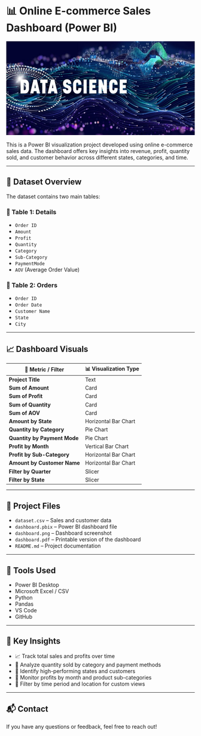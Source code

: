 # 📊 Online E-commerce Sales Dashboard (Power BI)

<!-- Profile Banner GIF -->
<p align="center">
  <img src="https://github.com/SENARUL-2S/SENARUL-2S/blob/main/datasci.jpg" width="900" height ="250" alt="Coding gif"/>
</p>

This is a Power BI visualization project developed using online e-commerce sales data. The dashboard offers key insights into revenue, profit, quantity sold, and customer behavior across different states, categories, and time.

---

## 🧾 Dataset Overview

The dataset contains two main tables:

### 🔹 Table 1: Details
- `Order ID`
- `Amount`
- `Profit`
- `Quantity`
- `Category`
- `Sub-Category`
- `PaymentMode`
- `AOV` (Average Order Value)

### 🔹 Table 2: Orders
- `Order ID`
- `Order Date`
- `Customer Name`
- `State`
- `City`

---

## 📈 Dashboard Visuals

| 🔢 Metric / Filter                    | 📊 Visualization Type        |
|--------------------------------------|------------------------------|
| **Project Title**                    | Text                         |
| **Sum of Amount**                    | Card                         |
| **Sum of Profit**                    | Card                         |
| **Sum of Quantity**                  | Card                         |
| **Sum of AOV**                       | Card                         |
| **Amount by State**                  | Horizontal Bar Chart         |
| **Quantity by Category**             | Pie Chart                    |
| **Quantity by Payment Mode**         | Pie Chart                    |
| **Profit by Month**                  | Vertical Bar Chart           |
| **Profit by Sub-Category**           | Horizontal Bar Chart         |
| **Amount by Customer Name**          | Horizontal Bar Chart         |
| **Filter by Quarter**                | Slicer                       |
| **Filter by State**                  | Slicer                       |

---

## 📁 Project Files

- `dataset.csv` – Sales and customer data
- `dashboard.pbix` – Power BI dashboard file
- `dashboard.png` – Dashboard screenshot
- `dashboard.pdf` – Printable version of the dashboard
- `README.md` – Project documentation

---

## 🚀 Tools Used

- Power BI Desktop
- Microsoft Excel / CSV
- Python
- Pandas
- VS Code
- GitHub

---

## 📌 Key Insights

- 📈 Track total sales and profits over time
- 🛒 Analyze quantity sold by category and payment methods
- 📍 Identify high-performing states and customers
- 📆 Monitor profits by month and product sub-categories
- 🧭 Filter by time period and location for custom views

---

## 📬 Contact

If you have any questions or feedback, feel free to reach out!
